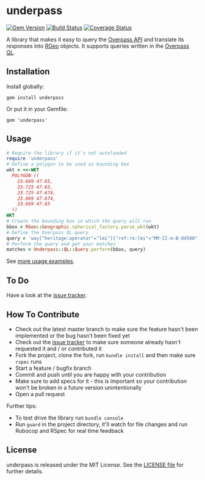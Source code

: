 # underpass

[![Gem Version](https://badge.fury.io/rb/underpass.svg)](https://badge.fury.io/rb/underpass)
[![Build Status](https://www.travis-ci.org/haiafara/underpass.svg?branch=master)](https://www.travis-ci.org/haiafara/underpass)
[![Coverage Status](https://coveralls.io/repos/github/haiafara/underpass/badge.svg?branch=master)](https://coveralls.io/github/haiafara/underpass?branch=master)

A library that makes it easy to query the [Overpass API](https://wiki.openstreetmap.org/wiki/Overpass_API) and translate its responses into [RGeo](https://github.com/rgeo/rgeo) objects. It supports queries written in the [Overpass QL](https://wiki.openstreetmap.org/wiki/Overpass_API/Overpass_QL).

## Installation

Install globally:

    gem install underpass

Or put it in your Gemfile:

    gem 'underpass'

## Usage

```ruby
# Require the library if it's not autoloaded
require 'underpass'
# Define a polygon to be used as bounding box
wkt = <<-WKT
  POLYGON ((
    23.669 47.65,
    23.725 47.65,
    23.725 47.674,
    23.669 47.674,
    23.669 47.65
  ))
WKT
# Create the bounding box in which the query will run
bbox = RGeo::Geographic.spherical_factory.parse_wkt(wkt)
# Define the Overpass QL query
query = 'way["heritage:operator"="lmi"]["ref:ro:lmi"="MM-II-m-B-04508"];'
# Perform the query and get your matches
matches = Underpass::QL::Query.perform(bbox, query)
```

See [more usage examples](usage-examples.md).

## To Do

Have a look at the [issue tracker](https://github.com/haiafara/underpass/issues).

## How To Contribute

* Check out the latest master branch to make sure the feature hasn't been implemented or the bug hasn't been fixed yet
* Check out the [issue tracker](https://github.com/haiafara/underpass/issues) to make sure someone already hasn't requested it and / or contributed it
* Fork the project, clone the fork, run `bundle install` and then make sure `rspec` runs
* Start a feature / bugfix branch
* Commit and push until you are happy with your contribution
* Make sure to add specs for it - this is important so your contribution won't be broken in a future version unintentionally
* Open a pull request

Further tips:

* To test drive the library run `bundle console`
* Run `guard` in the project directory, it'll watch for file changes and run Rubocop and RSpec for real time feedback

## License

underpass is released under the MIT License. See the [LICENSE file](LICENSE) for further details.
